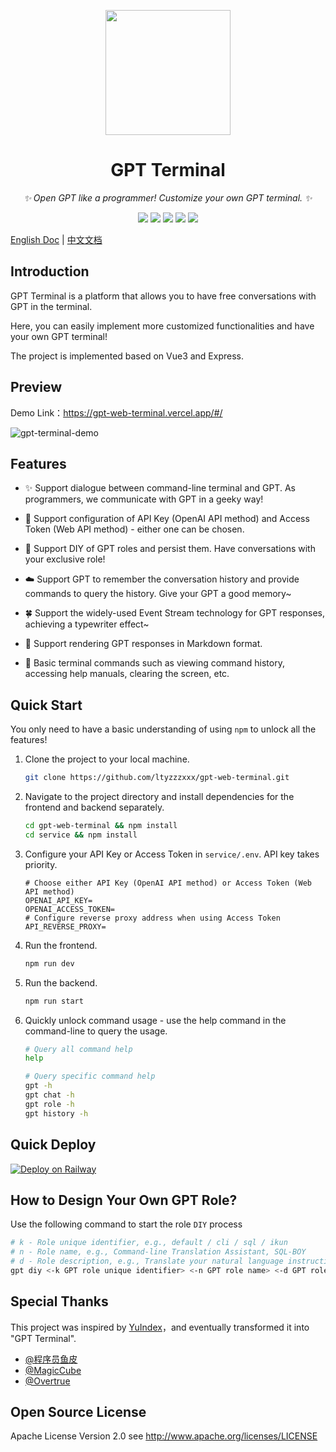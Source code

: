 <p align="center">
  <img src="https://lty-image-bed.oss-cn-shenzhen.aliyuncs.com/blog/GPT.png" width="200" height="200">
</p>
<div align="center">


# GPT Terminal

<!-- prettier-ignore-start -->
<!-- markdownlint-disable-next-line MD036 -->
_✨ Open GPT like a programmer! Customize your own GPT terminal. ✨_
<!-- prettier-ignore-end -->

<p align="center">
  <img src="https://img.shields.io/github/v/release/ltyzzzxxx/gpt-web-terminal?display_name=tag" />
  <img src="https://img.shields.io/github/stars/ltyzzzxxx/gpt-web-terminal" />
  <img src="https://img.shields.io/github/forks/ltyzzzxxx/gpt-web-terminal" />
  <img src="https://img.shields.io/github/issues/ltyzzzxxx/gpt-web-terminal" />
  <img src="https://img.shields.io/badge/license-Apache%20-yellow.svg" />
</p>


</div>

[English Doc](./README_EN.md) | [中文文档](./README_CN.md)

## Introduction

GPT Terminal is a platform that allows you to have free conversations with GPT in the terminal.

Here, you can easily implement more customized functionalities and have your own GPT terminal!

The project is implemented based on Vue3 and Express.

## Preview

Demo Link：https://gpt-web-terminal.vercel.app/#/ 

![gpt-terminal-demo](https://github.com/ltyzzzxxx/gpt-web-terminal/assets/73587471/dee28750-b86b-45a1-a8b2-8357b3e27a25)

## Features

- ✨ Support dialogue between command-line terminal and GPT. As programmers, we communicate with GPT in a geeky way!

- 🌟 Support configuration of API Key (OpenAI API method) and Access Token (Web API method) - either one can be chosen.

- 🌈 Support DIY of GPT roles and persist them. Have conversations with your exclusive role!

- ☁️ Support GPT to remember the conversation history and provide commands to query the history. Give your GPT a good memory~

- 🍀 Support the widely-used Event Stream technology for GPT responses, achieving a typewriter effect~

- 🌴 Support rendering GPT responses in Markdown format.

- 🍃 Basic terminal commands such as viewing command history, accessing help manuals, clearing the screen, etc.

## Quick Start

You only need to have a basic understanding of using `npm` to unlock all the features!

1.   Clone the project to your local machine.

     ```bash
     git clone https://github.com/ltyzzzxxx/gpt-web-terminal.git
     ```

2.   Navigate to the project directory and install dependencies for the frontend and backend separately.

     ```bash
     cd gpt-web-terminal && npm install
     cd service && npm install
     ```

3.   Configure your API Key or Access Token in `service/.env`. API key takes priority.

      ```
      # Choose either API Key (OpenAI API method) or Access Token (Web API method)
      OPENAI_API_KEY=
      OPENAI_ACCESS_TOKEN=
      # Configure reverse proxy address when using Access Token
      API_REVERSE_PROXY=
      ```

4.   Run the frontend.

     ```bash
     npm run dev
     ```

5.   Run the backend.

     ```bash
     npm run start
     ```

6.  Quickly unlock command usage - use the help command in the command-line to query the usage.

    ```bash
    # Query all command help
    help

    # Query specific command help
    gpt -h
    gpt chat -h
    gpt role -h
    gpt history -h
    ```

## Quick Deploy

[![Deploy on Railway](https://railway.app/button.svg)](https://railway.app/new/template/2S2-Da)

## How to Design Your Own GPT Role?
   
Use the following command to start the role `DIY` process

```bash
# k - Role unique identifier, e.g., default / cli / sql / ikun
# n - Role name, e.g., Command-line Translation Assistant, SQL-BOY
# d - Role description, e.g., Translate your natural language instructions into Windows/Unix terminal commands
gpt diy <-k GPT role unique identifier> <-n GPT role name> <-d GPT role description>
```

## Special Thanks

This project was inspired by [YuIndex](https://github.com/liyupi/yuindex)，and eventually transformed it into "GPT Terminal".

- [@程序员鱼皮](https://github.com/liyupi)
- [@MagicCube](https://github.com/MagicCube)
- [@Overtrue](https://github.com/Overtrue)


## Open Source License

Apache License Version 2.0 see http://www.apache.org/licenses/LICENSE
